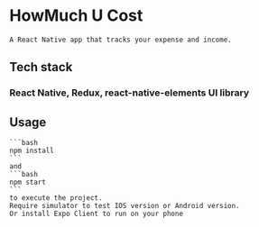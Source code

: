 # HowMuch U Cost

    A React Native app that tracks your expense and income.

## Tech stack

### React Native, Redux, react-native-elements UI library

## Usage

    ```bash
    npm install
    ``` 
    and 
    ```bash
    npm start
    ``` 
    to execute the project.
    Require simulator to test IOS version or Android version.
    Or install Expo Client to run on your phone
